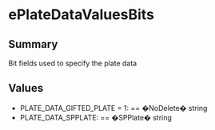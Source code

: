 # ePlateDataValuesBits

## Summary
Bit fields used to specify the plate data

## Values
* PLATE_DATA_GIFTED_PLATE = 1: == �NoDelete� string
* PLATE_DATA_SPPLATE: == �SPPlate� string